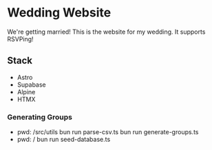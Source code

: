 # Wedding Website

We're getting married! This is the website for my wedding. It supports RSVPing!

## Stack

- Astro
- Supabase
- Alpine
- HTMX

### Generating Groups

- pwd: /src/utils
  bun run parse-csv.ts
  bun run generate-groups.ts
- pwd: /
  bun run seed-database.ts

